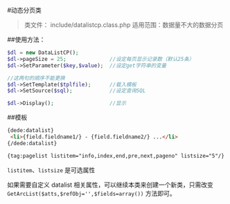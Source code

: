 #动态分页类
>类文件：
>include/datalistcp.class.php
>适用范围：数据量不大的数据分页

##使用方法：
```php
$dl = new DataListCP();
$dl->pageSize = 25;              //设定每页显示记录数（默认25条）
$dl->SetParameter($key,$value);  //设定get字符串的变量

//这两句的顺序不能更换
$dl->SetTemplate($tplfile);      //载入模板
$dl->SetSource($sql);            //设定查询SQL

$dl->Display();                  //显示
```
##模板
```html
{dede:datalist}
 <li>{field.fieldname1/} - {field.fieldname2/} ...</li>
{/dede:datalist}

{tag:pagelist listitem="info,index,end,pre,next,pageno" listsize="5"/}
```
`listitem`、`listsize` 是可选属性

如果需要自定义 datalist 相关属性，可以继续本类来创建一个新类，只需改变 `GetArcList($atts,$refObj='',$fields=array())` 方法即可。